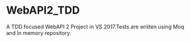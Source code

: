 # WebAPI2_TDD
A TDD focused WebAPI 2 Project in VS 2017.Tests are wriiten using Moq and In memory repository.
